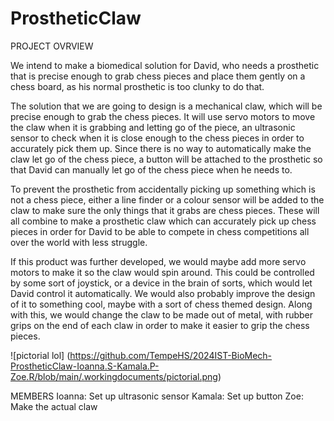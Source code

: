 # ProstheticClaw   


PROJECT OVRVIEW 

We intend to make a biomedical solution for David, who needs a prosthetic that is precise enough to grab chess pieces and place them gently on a chess board, as his normal prosthetic is too clunky to do that. 

The solution that we are going to design is a mechanical claw, which will be precise enough to grab the chess pieces. It will use servo motors to move the claw when it is grabbing and letting go of the piece, an ultrasonic sensor to check when it is close enough to the chess pieces in order to accurately pick them up. Since there is no way to automatically make the claw let go of the chess piece, a button will be attached to the prosthetic so that David can manually let go of the chess piece when he needs to. 

To prevent the prosthetic from accidentally picking up something which is not a chess piece, either a line finder or a colour sensor will be added to the claw to make sure the only things that it grabs are chess pieces. These will all combine to make a prosthetic claw which can accurately pick up chess pieces in order for David to be able to compete in chess competitions all over the world with less struggle. 

If this product was further developed, we would maybe add more servo motors to make it so the claw would spin around. This could be controlled by some sort of joystick, or a device in the brain of sorts, which would let David control it automatically. We would also probably improve the design of it to something cool, maybe with a sort of chess themed design. Along with this, we would change the claw to be made out of metal, with rubber grips on the end of each claw in order to make it easier to grip the chess pieces.  




![pictorial lol] (https://github.com/TempeHS/2024IST-BioMech-ProstheticClaw-Ioanna.S-Kamala.P-Zoe.R/blob/main/.workingdocuments/pictorial.png)

MEMBERS 
Ioanna: Set up ultrasonic sensor 
Kamala: Set up button 
Zoe: Make the actual claw 
